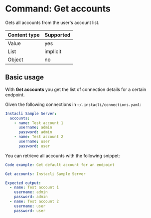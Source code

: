 # Command: Get accounts

Gets all accounts from the user's account list.

| Content type | Supported |
|--------------|-----------|
| Value        | yes       |
| List         | implicit  |
| Object       | no        |

## Basic usage

With **Get accounts** you get the list of connection details for a certain endpoint.

Given the following connections in `~/.instacli/connections.yaml`:

```yaml file:connections.yaml
Instacli Sample Server:
  accounts:
    - name: Test account 1
      username: admin
      password: admin
    - name: Test account 2
      username: user
      password: user
```

You can retrieve all accounts with the following snippet:

```yaml script
Code example: Get default account for an endpoint

Get accounts: Instacli Sample Server

Expected output:
  - name: Test account 1
    username: admin
    password: admin
  - name: Test account 2
    username: user
    password: user
```